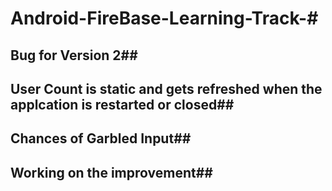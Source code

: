 # Android-FireBase-Learning-Track-#
## Bug for Version 2##
## User Count is static and gets refreshed when the applcation is restarted or closed##
## Chances of Garbled Input##
## Working on the improvement##
